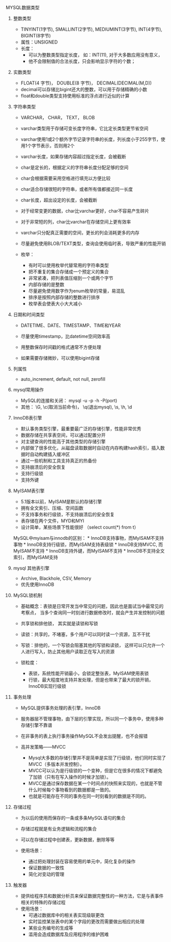 MYSQL数据类型

1. 整数类型
    * TINYINT(1字节), SMALLINT(2字节), MEDIUMINT(3字节), INT(4字节), BIGINT(8字节)
    * 属性：UNSIGNED
    * 长度：
        * 可以为整数类型指定长度， 如：INT(11), 对于大多数应用没有意义，
        * 他不会限制值的合法长度，只会影响显示字符的个数；

2. 实数类型
    * FLOAT(4 字节)， DOUBLE(8 字节)， DECIMAL(DECIMAL(M,D))
    * decimal可以存储比bigint还大的整数，可以用于存储精确的小数
    * float和double类型支持使用标准的浮点进行近似的计算

3. 字符串类型
    * VARCHAR， CHAR， TEXT， BLOB
    * varchar类型用于存储可变长度字符串，它比定长类型更节省空间
    * varchar使用1或2个额外字节记录字符串的长度，列长度小于255字节，使用1个字节表示，否则用2个
    * varchar长度，如果存储内容超过指定长度，会被截断

    * char是定长的，根据定义的字符串长度分配足够的空间
    * char会根据需要采用空格进行填充以方便比较
    * char适合存储很短的字符串，或者所有值都接近同一长度
    * char长度，超出设定的长度，会被截断

    * 对于经常变更的数据，char比varchar更好，char不容易产生碎片
    * 对于非常短的列，char比varchar在存储空间上更有效率
    * varchar只分配真正需要的空间，更长的列会消耗更多的内存
    * 尽量避免使用BLOB/TEXT类型，查询会使用临时表，导致严重的性能开销

    * 枚举：
        * 有时可以使用枚举代替常用的字符串类型
        * 把不重复的集合存储成一个预定义的集合
        * 非常紧凑，把列表值压缩到一个或两个字节
        * 内部存储的是整数
        * 尽量避免使用数字作为enum枚举的常量，易混乱
        * 排序是按照内部存储的整数进行排序
        * 枚举表会使表大小大大减小

4. 日期和时间类型
    * DATETIME、DATE、TIMESTAMP、TIME和YEAR

    * 尽量使用timestamp，比datetime空间效率高
    * 用整数保存时间戳的格式通常不方便处理
    * 如果需要存储微妙，可以使用bigint存储

5. 列属性
    * auto_increment, default, not null, zerofill

6. mysql常用操作
    * MySQL的连接和关闭： mysql -u -p -h -P(port)
    * 其他： \G, \c(取消当前命令)， \q(退出mysql), \s, \h, \d

7. InnoDB表引擎
    * 默认事务类型引擎，最重要最广泛的存储引擎，性能非常优秀
    * 数据存储在共享表空间，可以通过配置分开
    * 对主键查询的性能高于其他类型的存储引擎
    * 内部做了很多优化，从磁盘读取数据时自动在内存构建hash索引，插入数据时自动构建插入缓冲区
    * 通过一些机制和工具支持真正的热备份
    * 支持崩溃后的安全恢复
    * 支持行级锁
    * 支持外键

8. MyISAM表引擎
    * 5.1版本以前，MyISAM是默认的存储引擎
    * 拥有全文索引、压缩、空间函数
    * 不支持事务和行级锁，不支持崩溃后的安全恢复
    * 表存储在两个文件，MYD和MYI
    * 设计简单，某些场景下性能很好 （select count(*) from t）


    MySQL中myisam与innodb的区别：
        * InnoDB支持事物，而MyISAM不支持事物
        * InnoDB支持行级锁，而MyISAM支持表级锁
        * InnoDB支持MVCC, 而MyISAM不支持
        * InnoDB支持外键，而MyISAM不支持
        * InnoDB不支持全文索引，而MyISAM支持

9. mysql 其他表引擎
    * Archive, Blackhole, CSV, Memory
    * 优先使用InnoDB

10. MySQL锁机制
    * 基础概念：表锁是日常开发当中常见的问题，因此也是面试当中最常见的考察点，
        当多个查询同一时刻进行数据修改时，就会产生并发控制的问题
    * 共享锁和排他锁， 其实就是读锁和写锁

    * 读锁：共享的，不堵塞，多个用户可以同时读一个资源，互不干扰
    * 写锁：排他的，一个写锁会阻塞其他的写锁和读锁，
        这样可以只允许一个人进行写入，防止其他用户读取正在写入的资源

    * 锁粒度：
        * 表锁，系统性能开销最小，会锁定整张表，MyISAM使用表锁
        * 行锁，最大程度地支持并发处理，但是也带来了最大的锁开销，InnoDB实现行级锁

11. 事务处理
    * MySQL提供事务处理的表引擎，InnoDB
    * 服务器层不管理事物，由下层的引擎实现，所以同一个事务中，使用多种存储引擎不靠谱
    * 在非事务的表上执行事务操作MySQL不会发出提醒，也不会报错

    * 高并发策略——MVCC
        * Mysql大多数的存储引擎并不是简单是实现了行级锁，他们同时实现了MVCC（多版本并发控制）。
        * MVCC可以认为是行级锁的一个变种，但是它在很多的情况下都避免了加锁（只有在写入操作的时候才加锁）。
        * MVCC是通过保存数据在某一个时间点的快照来实现的，也就是不管什么时候每个事物看到的数据都是一致的。
        * 也就是可能存在不同的事务在同一时刻看到的数据是不同的。


12. 存储过程
    * 为以后的使用而保存的一条或多条MySQL语句的集合
    * 存储过程就是有业务逻辑和流程的集合
    * 可以在存储过程中创建表，更新数据，删除等等

    * 使用场景：
        * 通过把处理封装在容易使用的单元中，简化复杂的操作
        * 保证数据的一致性
        * 简化对变动的管理

13. 触发器
    * 提供给程序员和数据分析员来保证数据完整性的一种方法，它是与表事件相关的特殊的存储过程
    * 使用场景：
        * 可通过数据库中的相关表实现级联更改
        * 实时监控某张表中的某个字段的更改而需要做出相应的处理
        * 某些业务编号的生成等
        * 滥用会造成数据库及应用程序的维护困难









